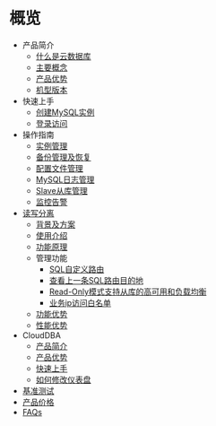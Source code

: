 # 概览

* 产品简介
    * [什么是云数据库](/udb-mysql/product/concepts)
    * [主要概念](/udb-mysql/product/Terminology)
    * [产品优势](/udb-mysql/product/superiority)
    * [机型版本](/udb-mysql/product/version)
* 快速上手
    * [创建MySQL实例](/udb-mysql/quick/create)
    * [登录访问](/udb-mysql/quick/login)
* 操作指南
    * [实例管理](/udb-mysql/guide/instance)
    * [备份管理及恢复](/udb-mysql/guide/backup)
    * [配置文件管理](/udb-mysql/guide/config)
    * [MySQL日志管理](/udb-mysql/guide/log)
    * [Slave从库管理](/udb-mysql/guide/slave)
    * [监控告警](/udb-mysql/guide/monitor)
* [读写分离](/udb-mysql/rwrouter/rwrouter)
    * [背景及方案](/udb-mysql/rwrouter/scheme)
    * [使用介绍](/udb-mysql/rwrouter/guide)
    * [功能原理](/udb-mysql/rwrouter/theory)
    * 管理功能
        * [SQL自定义路由](/udb-mysql/rwrouter/manage/sql)
        * [查看上一条SQL路由目的地](/udb-mysql/rwrouter/manage/destination)
        * [Read-Only模式支持从库的高可用和负载均衡](/udb-mysql/rwrouter/manage/read)
        * [业务ip访问白名单](/udb-mysql/rwrouter/manage/access)
    * [功能优势](/udb-mysql/rwrouter/superiority)
    * [性能优势](/udb-mysql/rwrouter/performance)
* CloudDBA
    * [产品简介](/udb-mysql/clouddba/product)
    * [产品优势](/udb-mysql/clouddba/superiority)
    * [快速上手](/udb-mysql/clouddba/quick)
    * [如何修改仪表盘](/udb-mysql/clouddba/guide)
* [基准测试](/udb-mysql/test)
* [产品价格](/udb-mysql/price)
* [FAQs](/udb-mysql/faqs)
    
    
        
